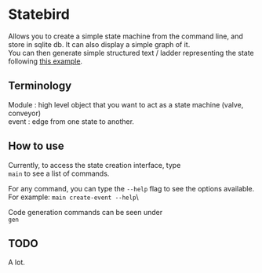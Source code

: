 # Statebird

Allows you to create a simple state machine from the command line, and store in sqlite db. It can also display a simple graph of it.\
You can then generate simple structured text / ladder representing the state following [this example](https://control.com/technical-articles/state-machine-programming-in-ladder-logic-2/).

## Terminology

Module : high level object that you want to act as a state machine (valve, conveyor)\
event : edge from one state to another.

## How to use
Currently, to access the state creation interface, type \
`main`
to see a list of commands.

For any command, you can type the `--help` flag to see the options available. \
For example: `main create-event --help`\

Code generation commands can be seen under\
`gen`

## TODO

A lot.